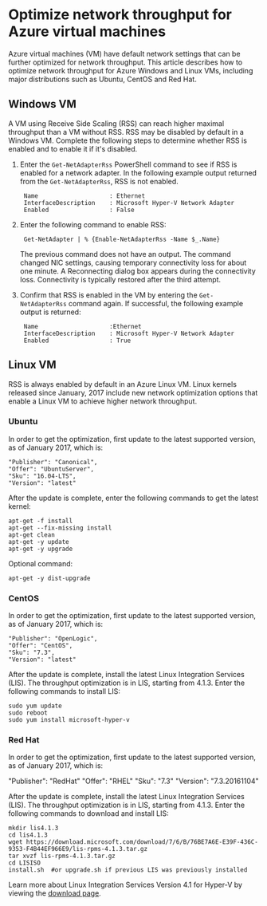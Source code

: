 <properties
    pageTitle="Optimize VM network throughput | Azure"
    description="Learn how to optimize Azure virtual machine network throughput."
    services="virtual-network"
    documentationcenter="na"
    author="steveesp"
    manager="Gerald DeGrace"
    editor="" />
<tags
    ms.assetid=""
    ms.service="virtual-network"
    ms.devlang="na"
    ms.topic="article"
    ms.tgt_pltfrm="na"
    ms.workload="infrastructure-services"
    ms.date="02/01/2017"
    wacn.date=""
    ms.author="steveesp" />

# Optimize network throughput for Azure virtual machines

Azure virtual machines (VM) have default network settings that can be further optimized for network throughput. This article describes how to optimize network throughput for Azure Windows and Linux VMs, including major distributions such as Ubuntu, CentOS and Red Hat.

## Windows VM

A VM using Receive Side Scaling (RSS) can reach higher maximal throughput than a VM without RSS. RSS may be disabled by default in a Windows VM. Complete the following steps to determine whether RSS is enabled and to enable it if it's disabled.

1. Enter the `Get-NetAdapterRss` PowerShell command to see if RSS is enabled for a network adapter. In the following example output returned from the `Get-NetAdapterRss`, RSS is not enabled.

        Name                    : Ethernet
        InterfaceDescription    : Microsoft Hyper-V Network Adapter
        Enabled                 : False

2. Enter the following command to enable RSS:

        Get-NetAdapter | % {Enable-NetAdapterRss -Name $_.Name}

    The previous command does not have an output. The command changed NIC settings, causing temporary connectivity loss for about one minute. A Reconnecting dialog box appears during the connectivity loss. Connectivity is typically restored after the third attempt.
3. Confirm that RSS is enabled in the VM by entering the `Get-NetAdapterRss` command again. If successful, the following example output is returned:

        Name                    :Ethernet
        InterfaceDescription    : Microsoft Hyper-V Network Adapter
        Enabled                 : True

## Linux VM

RSS is always enabled by default in an Azure Linux VM. Linux kernels released since January, 2017 include new network optimization options that enable a Linux VM to achieve higher network throughput.

### Ubuntu

In order to get the optimization, first update to the latest supported version, as of January 2017, which is:

    "Publisher": "Canonical",
    "Offer": "UbuntuServer",
    "Sku": "16.04-LTS",
    "Version": "latest"

After the update is complete, enter the following commands to get the latest kernel:

    apt-get -f install
    apt-get --fix-missing install
    apt-get clean
    apt-get -y update
    apt-get -y upgrade

Optional command:

`apt-get -y dist-upgrade`

### CentOS

In order to get the optimization, first update to the latest supported version, as of January 2017, which is:

    "Publisher": "OpenLogic",
    "Offer": "CentOS",
    "Sku": "7.3",
    "Version": "latest"

After the update is complete, install the latest Linux Integration Services (LIS).
The throughput optimization is in LIS, starting from 4.1.3. Enter the following
commands to install LIS:

    sudo yum update
    sudo reboot
    sudo yum install microsoft-hyper-v

### Red Hat

In order to get the optimization, first update to the latest supported version, as of January 2017, which is:

"Publisher": "RedHat"
"Offer": "RHEL"
"Sku": "7.3"
"Version": "7.3.20161104"

After the update is complete, install the latest Linux Integration Services (LIS).
The throughput optimization is in LIS, starting from 4.1.3. Enter the following commands to download and install LIS:

    mkdir lis4.1.3
    cd lis4.1.3
    wget https://download.microsoft.com/download/7/6/B/76BE7A6E-E39F-436C-9353-F4B44EF966E9/lis-rpms-4.1.3.tar.gz
    tar xvzf lis-rpms-4.1.3.tar.gz
    cd LISISO
    install.sh  #or upgrade.sh if previous LIS was previously installed

Learn more about Linux Integration Services Version 4.1 for Hyper-V by viewing the [download page](https://www.microsoft.com/download/details.aspx?id=51612).